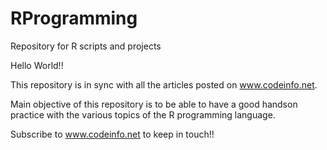 # RProgramming

Repository for R scripts and projects

Hello World!!

This repository is in sync with all the articles posted on www.codeinfo.net.

Main objective of this repository is to be able to have a good handson practice with the
various topics of the R programming language.

Subscribe to www.codeinfo.net to keep in touch!!
